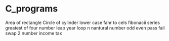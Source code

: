 # C_programs
Area of rectangle
Circle of cylinder
lower case
fahr to cels
fibonacii series
greatest of four number
leap year
loop n nantural number
odd even
pass fail
swap 2 number
income tax
